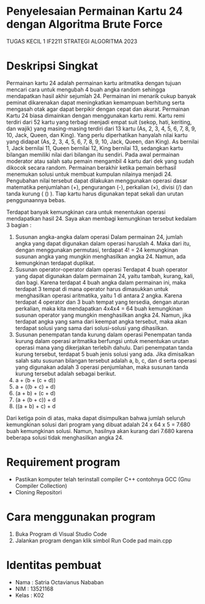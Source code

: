# Penyelesaian Permainan Kartu 24 dengan Algoritma Brute Force
TUGAS KECIL 1 IF2211 STRATEGI ALGORITMA 2023

# Deskripsi Singkat
Permainan kartu 24 adalah permainan kartu aritmatika dengan tujuan mencari cara untuk mengubah 4 buah angka random sehingga mendapatkan hasil akhir sejumlah 24. Permainan ini menarik cukup banyak peminat dikarenakan dapat meningkatkan kemampuan berhitung serta mengasah otak agar dapat berpikir dengan cepat dan akurat. Permainan Kartu 24 biasa dimainkan dengan menggunakan kartu remi. Kartu remi terdiri dari 52 kartu yang terbagi menjadi empat suit (sekop, hati, keriting, dan wajik) yang masing-masing terdiri dari 13 kartu (As, 2, 3, 4, 5, 6, 7, 8, 9, 10, Jack, Queen, dan King). Yang perlu diperhatikan hanyalah nilai kartu yang didapat (As, 2, 3, 4, 5, 6, 7, 8, 9, 10, Jack, Queen, dan King). As bernilai 1, Jack bernilai 11, Queen bernilai 12, King bernilai 13, sedangkan kartu bilangan memiliki nilai dari bilangan itu sendiri. Pada awal permainan moderator atau salah satu pemain mengambil 4 kartu dari dek yang sudah dikocok secara random. Permainan berakhir ketika pemain berhasil menemukan solusi untuk membuat kumpulan nilainya menjadi 24. Pengubahan nilai tersebut dapat dilakukan menggunakan operasi dasar matematika penjumlahan (+), pengurangan (-), perkalian (×), divisi (/) dan tanda kurung ( () ). Tiap kartu harus digunakan tepat sekali dan urutan penggunaannya bebas.

Terdapat banyak kemungkinan cara untuk menentukan operasi mendapatkan hasil 24. Saya akan membagi kemungkinan tersebut kedalam 3 bagian :
1. Susunan angka-angka dalam operasi 
Dalam permainan 24, jumlah angka yang dapat digunakan dalam operasi haruslah 4. Maka dari itu, dengan menggunakan permutasi, terdapat 4! = 24 kemungkinan susunan angka yang mungkin menghasilkan angka 24. Namun, ada kemungkinan terdapat duplikat. 
2. Susunan operator-operator dalam operasi 
Terdapat 4 buah operator yang dapat digunakan dalam permainan 24, yaitu tambah, kurang, kali, dan bagi. Karena terdapat 4 buah angka dalam permainan ini, maka terdapat 3 tempat di mana operator harus dimasukkan untuk menghasilkan operasi aritmatika, yaitu 1 di antara 2 angka. 
Karena terdapat 4 operator dan 3 buah tempat yang tersedia, dengan aturan perkalian, maka kita mendapatkan 4x4x4 = 64 buah kemungkinan susunan operator yang mungkin menghasilkan angka 24. 
Namun, jika terdapat angka yang sama dari keempat angka tersebut, maka akan terdapat solusi yang sama dari solusi-solusi yang dihasilkan. 
3. Susunan penempatan tanda kurung dalam operasi 
Penempatan tanda kurung dalam operasi aritmatika berfungsi untuk menentukan urutan operasi mana yang dikerjakan terlebih dahulu. Dari penempatan tanda kurung tersebut, terdapat 5 buah jenis solusi yang ada. 
Jika dimisalkan salah satu susunan bilangan tersebut adalah a, b, c, dan d serta operasi yang digunakan adalah 3 operasi penjumlahan, maka susunan tanda kurung tersebut adalah sebagai berikut. 
1.	a + (b + (c + d)) 
2.	a + ((b + c) + d) 
3.	(a + b) + (c + d) 
4.	(a + (b + c)) + d 
5.	((a + b) + c) + d 

Dari ketiga poin di atas, maka dapat disimpulkan bahwa jumlah seluruh kemungkinan solusi dari program yang dibuat adalah 24 x 64 x 5 = 7.680 buah kemungkinan solusi. Namun, hasilnya akan kurang dari 7.680 karena beberapa solusi tidak menghasilkan angka 24.

# Requirement program
- Pastikan komputer telah terinstall compiler C++ contohnya GCC (Gnu Compiler Collection)
- Cloning Repositori

# Cara menggunakan program
1. Buka Program di Visual Studio Code
2. Jalankan program dengan klik simbol Run Code pad main.cpp

# Identitas pembuat
- Nama : Satria Octavianus Nababan
- NIM  : 13521168
- Kelas : K02
